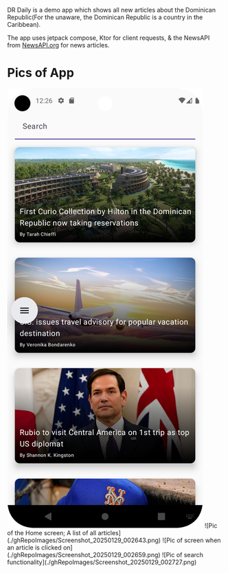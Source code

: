 DR Daily is a demo app which shows all new articles about the Dominican Republic(For the unaware, the Dominican Republic is a country in the Caribbean).

The app uses jetpack compose, Ktor for client requests, & the NewsAPI from [NewsAPI.org]([url](https://newsapi.org/)) for news articles.


# Pics of App
<img alt="Pic of the Home screen; A list of all articles" src="./ghRepoImages/Screenshot_20250129_002643.png" length="50px">
![Pic of the Home screen; A list of all articles](./ghRepoImages/Screenshot_20250129_002643.png)
![Pic of screen when an article is clicked on](./ghRepoImages/Screenshot_20250129_002659.png)
![Pic of search functionality](./ghRepoImages/Screenshot_20250129_002727.png)
